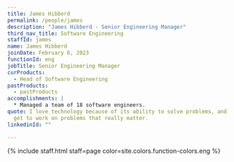 ```yaml
---
title: James Hibberd
permalink: /people/james
description: "James Hibberd - Senior Engineering Manager"
third_nav_title: Software Engineering
staffId: james
name: James Hibberd
joinDate: February 6, 2023
functionId: eng
jobTitle: Senior Engineering Manager
curProducts:
  - Head of Software Engineering
pastProducts:
  - pastProducts
accomplishments: |
  * Managed a team of 18 software engineers.
quote: I love technology because of its ability to solve problems, and at OGP I
  get to work on problems that really matter.
linkedinId: ""

---
```


{% include staff.html staff=page color=site.colors.function-colors.eng %}
